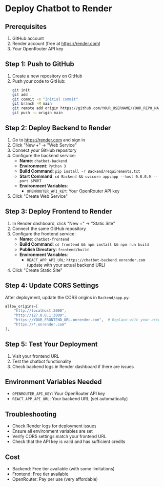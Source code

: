 # Deploy Chatbot to Render

## Prerequisites
1. GitHub account
2. Render account (free at https://render.com)
3. Your OpenRouter API key

## Step 1: Push to GitHub
1. Create a new repository on GitHub
2. Push your code to GitHub:
   ```bash
   git init
   git add .
   git commit -m "Initial commit"
   git branch -M main
   git remote add origin https://github.com/YOUR_USERNAME/YOUR_REPO_NAME.git
   git push -u origin main
   ```

## Step 2: Deploy Backend to Render
1. Go to https://render.com and sign in
2. Click "New +" → "Web Service"
3. Connect your GitHub repository
4. Configure the backend service:
   - **Name**: `chatbot-backend`
   - **Environment**: `Python 3`
   - **Build Command**: `pip install -r Backend/requirements.txt`
   - **Start Command**: `cd Backend && uvicorn app:app --host 0.0.0.0 --port $PORT`
   - **Environment Variables**:
     - `OPENROUTER_API_KEY`: Your OpenRouter API key
5. Click "Create Web Service"

## Step 3: Deploy Frontend to Render
1. In Render dashboard, click "New +" → "Static Site"
2. Connect the same GitHub repository
3. Configure the frontend service:
   - **Name**: `chatbot-frontend`
   - **Build Command**: `cd frontend && npm install && npm run build`
   - **Publish Directory**: `frontend/build`
   - **Environment Variables**:
     - `REACT_APP_API_URL`: `https://chatbot-backend.onrender.com` (update with your actual backend URL)
4. Click "Create Static Site"

## Step 4: Update CORS Settings
After deployment, update the CORS origins in `Backend/app.py`:
```python
allow_origins=[
    "http://localhost:3000", 
    "http://127.0.0.1:3000",
    "https://YOUR_FRONTEND_URL.onrender.com",  # Replace with your actual frontend URL
    "https://*.onrender.com"
],
```

## Step 5: Test Your Deployment
1. Visit your frontend URL
2. Test the chatbot functionality
3. Check backend logs in Render dashboard if there are issues

## Environment Variables Needed
- `OPENROUTER_API_KEY`: Your OpenRouter API key
- `REACT_APP_API_URL`: Your backend URL (set automatically)

## Troubleshooting
- Check Render logs for deployment issues
- Ensure all environment variables are set
- Verify CORS settings match your frontend URL
- Check that the API key is valid and has sufficient credits

## Cost
- Backend: Free tier available (with some limitations)
- Frontend: Free tier available
- OpenRouter: Pay per use (very affordable)
